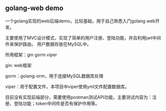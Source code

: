 ## **golang-web demo**

一个golang实现的web后端demo，比较基础，用于自己熟悉入门golang web开发。


主要使用了MVC设计模式，实现了简单的用户注册、登陆功能，并且利用jwt中间件来保护路由。 用户数据存放在MySQL中。


所用框架：gin gorm viper

gin: web框架

gorm：golang-orm，用于连接MySQL数据库处理

viper：用于配置文件，本项目中viper使用yml文件配置数据库。

目前没有实现前端部分，需要使用postman测试API功能，主要测试内容为：注册、登陆功能；token中间件是否有保护作用等。
